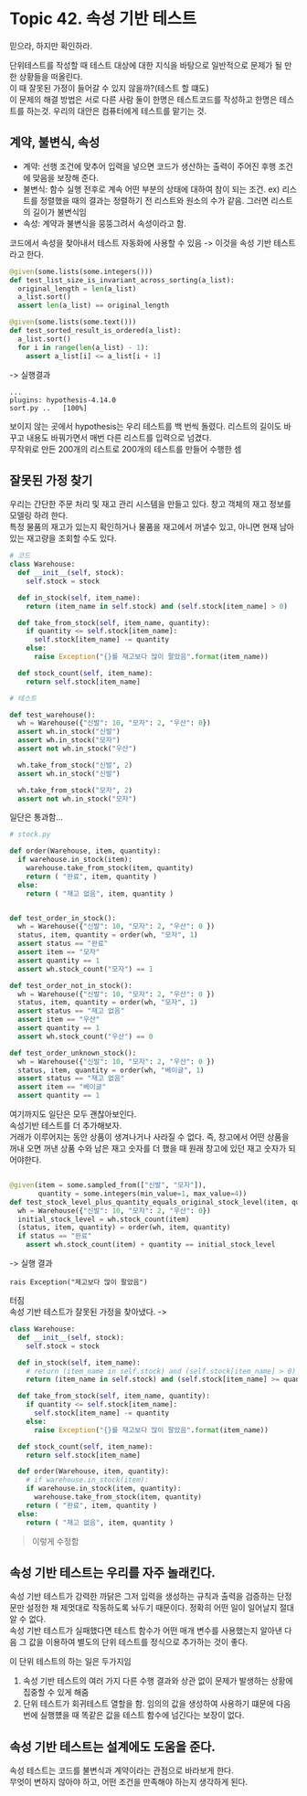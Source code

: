 # Topic 42. 속성 기반 테스트
믿으라, 하지만 확인하라.  
  
단위테스트를 작성할 때 테스트 대상에 대한 지식을 바탕으로 일반적으로 문제가 될 만한 상황들을 떠올린다.  
이 때 잘못된 가정이 들어갈 수 있지 않을까?(테스트 할 떄도)  
이 문제의 해결 방법은 서로 다른 사람 둘이 한명은 테스트코드를 작성하고 한명은 테스트를 하는것. 
우리의 대안은 컴퓨터에게 테스트를 맡기는 것.  

## 계약, 불변식, 속성
 - 계약: 선행 조건에 맞추어 입력을 넣으면 코드가 생산하는 출력이 주어진 후행 조건에 맞음을 보장해 준다.
 - 불변식: 함수 실행 전후로 계속 어떤 부분의 상태에 대하여 참이 되는 조건. ex) 리스트를 정렬했을 때의 결과는 정렬하기 전 리스트와 원소의 수가 같음. 그러면 리스트의 길이가 불변식임
 - 속성: 계약과 불변식을 뭉뚱그려서 속성이라고 함. 
  
코드에서 속성을 찾아내서 테스트 자동화에 사용할 수 있음 -> 이것을 속성 기반 테스트라고 한다.  

```Python
@given(some.lists(some.integers()))
def test_list_size_is_invariant_across_sorting(a_list):
  original_length = len(a_list)
  a_list.sort()
  assert len(a_list) == original_length

@given(some.lists(some.text()))
def test_sorted_result_is_ordered(a_list):
  a_list.sort()
  for i in range(len(a_list) - 1):
    assert a_list[i] <= a_list[i + 1]
```
-> 실행결과
```
...
plugins: hypothesis-4.14.0
sort.py ..   [100%]
```
보이지 않는 곳에서 hypothesis는 우리 테스트를 백 번씩 돌렸다. 리스트의 길이도 바꾸고 내용도 바꿔가면서 매번 다른 리스트를 입력으로 넘겼다.  
무작위로 만든 200개의 리스트로 200개의 테스트를 만들어 수행한 셈


## 잘못된 가정 찾기
우리는 간단한 주문 처리 및 재고 관리 시스템을 만들고 있다. 창고 객체의 재고 정보를 모델링 하려 한다.  
특정 물품의 재고가 있는지 확인하거나 물품을 재고에서 꺼낼수 있고, 아니면 현재 남아있는 재고량을 조회할 수도 있다.

```Python
# 코드
class Warehouse:
  def __init__(self, stock):
    self.stock = stock

  def in_stock(self, item_name):
    return (item_name in self.stock) and (self.stock[item_name] > 0)

  def take_from_stock(self, item_name, quantity):
    if quantity <= self.stock[item_name]:
      self.stock[item_name] -= quantity
    else:
      raise Exception("{}를 재고보다 많이 팔았음".format(item_name))

  def stock_count(self, item_name):
    return self.stock[item_name]

```
```Python
# 테스트

def test_warehouse():
  wh = Warehouse({"신발": 10, "모자": 2, "우산": 0})
  assert wh.in_stock("신발")
  assert wh.in_stock("모자")
  assert not wh.in_stock("우산")

  wh.take_from_stock("신발", 2)
  assert wh.in_stock("신발")

  wh.take_from_stock("모자", 2)
  assert not wh.in_stock("모자")

```
일단은 통과함...
```Python
# stock.py

def order(Warehouse, item, quantity):
  if warehouse.in_stock(item):
    warehouse.take_from_stock(item, quantity)
    return ( "완료", item, quantity )
  else:
    return ( "재고 없음", item, quantity )

```

```Python

def test_order_in_stock():
  wh = Warehouse({"신발": 10, "모자": 2, "우산": 0 })
  status, item, quantity = order(wh, "모자", 1)
  assert status == "완료"
  assert item == "모자"
  assert quantity == 1
  assert wh.stock_count("모자") == 1

def test_order_not_in_stock():
  wh = Warehouse({"신발": 10, "모자": 2, "우산": 0 })
  status, item, quantity = order(wh, "모자", 1)
  assert status == "재고 없음"
  assert item == "우산"
  assert quantity == 1
  assert wh.stock_count("우산") == 0

def test_order_unknown_stock():
  wh = Warehouse({"신발": 10, "모자": 2, "우산": 0 })
  status, item, quantity = order(wh, "베이글", 1)
  assert status == "재고 없음"
  assert item == "베이글"
  assert quantity == 1

```
여기까지도 일단은 모두 괜찮아보인다.  
속성기반 테스트를 더 추가해보자.  
거래가 이루어지는 동안 상품이 생겨나거나 사라질 수 없다. 즉, 창고에서 어떤 상품을 꺼내 오면 꺼낸 상품 수와 남은 재고 숫자를 더 했을 때 원래 창고에 있던 재고 숫자가 되어야한다.  
```Python

@given(item = some.sampled_from(["신발", "모자"]),
       quantity = some.integers(min_value=1, max_value=4))
def test_stock_level_plus_quantity_equals_original_stock_level(item, quantity):
  wh = Warehouse({"신발": 10, "모자": 2, "우산": 0})
  initial_stock_level = wh.stock_count(item)
  (status, item, quantity) = order(wh, item, quantity)
  if status == "완료"
    assert wh.stock_count(item) + quantity == initial_stock_level

```
-> 실행 결과
```
rais Exception("제고보다 많이 팔았음")
````
터짐  
속성 기반 테스트가 잘못된 가정을 찾아냈다.
-> 

```Python
class Warehouse:
  def __init__(self, stock):
    self.stock = stock

  def in_stock(self, item_name):
    # return (item_name in self.stock) and (self.stock[item_name] > 0)
    return (item_name in self.stock) and (self.stock[item_name] >= quantity)

  def take_from_stock(self, item_name, quantity):
    if quantity <= self.stock[item_name]:
      self.stock[item_name] -= quantity
    else:
      raise Exception("{}를 재고보다 많이 팔았음".format(item_name))

  def stock_count(self, item_name):
    return self.stock[item_name]

  def order(Warehouse, item, quantity):
    # if warehouse.in_stock(item):
    if warehouse.in_stock(item, quantity):
      warehouse.take_from_stock(item, quantity)
    return ( "완료", item, quantity )
  else:
    return ( "재고 없음", item, quantity )
```
> 이렇게 수정함

## 속성 기반 테스트는 우리를 자주 놀래킨다.
속성 기반 테스트가 강력한 까닭은 그저 입력을 생성하는 규칙과 출력을 검증하는 단정문만 설정한 채 제멋대로 작동하도록 놔두기 때문이다. 정확히 어떤 일이 일어날지 절대 알 수 없다.  
속성 기반 테스트가 실패했다면 테스트 함수가 어떤 매개 변수를 사용했는지 알아낸 다음 그 값을 이용하여 별도의 단위 테스트를 정식으로 추가하는 것이 좋다.  
  
이 단위 테스트의 하는 일은 두가지임
1. 속성 기반 테스트의 여러 가지 다른 수행 결과와 상관 없이 문제가 발생하는 상황에 집중할 수 있게 해줌
2. 단위 테스트가 회귀테스트 열할을 함. 임의의 값을 생성하여 사용하기 떄문에 다음번에 실행헀을 때 똑같은 값을 테스트 함수에 넘긴다는 보장이 없다.

## 속성 기반 테스트는 설계에도 도움을 준다.
속성 테스트는 코드를 불변식과 계약이라는 관점으로 바라보게 한다.  
무엇이 변하지 않아야 하고, 어떤 조건을 만족해야 하는지 생각하게 된다.  




















